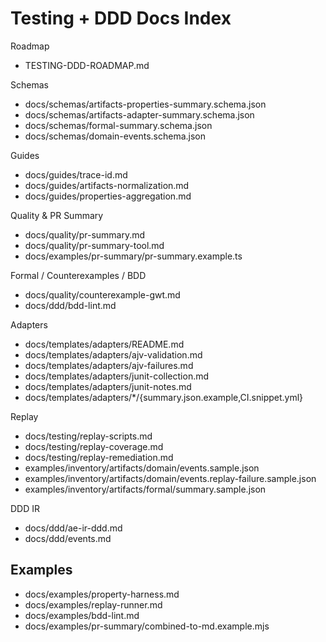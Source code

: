 # Testing + DDD Docs Index

Roadmap
- TESTING-DDD-ROADMAP.md

Schemas
- docs/schemas/artifacts-properties-summary.schema.json
- docs/schemas/artifacts-adapter-summary.schema.json
- docs/schemas/formal-summary.schema.json
- docs/schemas/domain-events.schema.json

Guides
- docs/guides/trace-id.md
- docs/guides/artifacts-normalization.md
- docs/guides/properties-aggregation.md

Quality & PR Summary
- docs/quality/pr-summary.md
- docs/quality/pr-summary-tool.md
- docs/examples/pr-summary/pr-summary.example.ts

Formal / Counterexamples / BDD
- docs/quality/counterexample-gwt.md
- docs/ddd/bdd-lint.md

Adapters
- docs/templates/adapters/README.md
- docs/templates/adapters/ajv-validation.md
- docs/templates/adapters/ajv-failures.md
- docs/templates/adapters/junit-collection.md
- docs/templates/adapters/junit-notes.md
- docs/templates/adapters/*/{summary.json.example,CI.snippet.yml}

Replay
- docs/testing/replay-scripts.md
- docs/testing/replay-coverage.md
- docs/testing/replay-remediation.md
- examples/inventory/artifacts/domain/events.sample.json
- examples/inventory/artifacts/domain/events.replay-failure.sample.json
- examples/inventory/artifacts/formal/summary.sample.json

DDD IR
- docs/ddd/ae-ir-ddd.md
- docs/ddd/events.md

## Examples
- docs/examples/property-harness.md
- docs/examples/replay-runner.md
- docs/examples/bdd-lint.md
- docs/examples/pr-summary/combined-to-md.example.mjs

